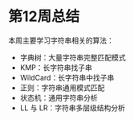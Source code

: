 # 第12周总结

本周主要学习字符串相关的算法：

* 字典树：大量字符串完整匹配模式
* KMP：长字符串找子串 
* WildCard：长字符串中找子串
* 正则：字符串通用模式匹配
* 状态机：通用字符串分析
* LL 与 LR：字符串多层级结构分析